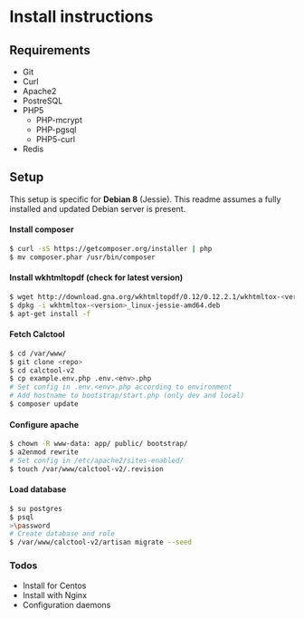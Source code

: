 # Install instructions

## Requirements

  - Git
  - Curl
  - Apache2
  - PostreSQL
  - PHP5
    - PHP-mcrypt
    - PHP-pgsql
    - PHP5-curl
  - Redis

## Setup
This setup is specific for __Debian 8__ (Jessie). This readme assumes a fully installed and updated Debian server is present.

#### Install composer
```sh
$ curl -sS https://getcomposer.org/installer | php
$ mv composer.phar /usr/bin/composer
```

#### Install wkhtmltopdf (check for latest version)
```sh
$ wget http://download.gna.org/wkhtmltopdf/0.12/0.12.2.1/wkhtmltox-<version>_linux-jessie-amd64.deb
$ dpkg -i wkhtmltox-<version>_linux-jessie-amd64.deb
$ apt-get install -f
```

#### Fetch Calctool
```sh
$ cd /var/www/
$ git clone <repo>
$ cd calctool-v2
$ cp example.env.php .env.<env>.php
# Set config in .env.<env>.php according to environment
# Add hostname to bootstrap/start.php (only dev and local)
$ composer update
```

#### Configure apache
```sh
$ chown -R www-data: app/ public/ bootstrap/
$ a2enmod rewrite
# Set config in /etc/apache2/sites-enabled/
$ touch /var/www/calctool-v2/.revision
```

#### Load database
```sh
$ su postgres
$ psql
>\password
# Create database and role
$ /var/www/calctool-v2/artisan migrate --seed
```

### Todos

 - Install for Centos
 - Install with Nginx
 - Configuration daemons

